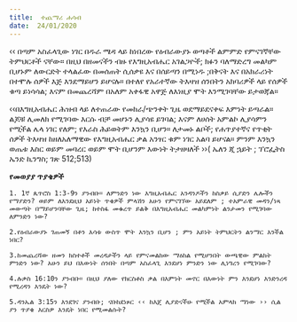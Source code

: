 ```yaml
---
title:  ተጨማሪ ሐሳብ
date:  24/01/2020
---
```


‹‹ በጣም አስፈላጊው ነገር በዱራ ሜዳ ላይ ከነበረው የዕብራውያኑ ወጣቶች ልምምድ የምናገኛቸው ትምህርቶች ናቸው። በዚህ በዘመናችን ብዙ የእግዚአብሔር አገልጋዮች; ክፉን ባለማድረግ መልካም ቢሆኑም ለውርድት ተላልፈው በመሰጠት ሲሰቃዩ እና በሰይጣን በሚነዱ ;በቅናት እና በአክራሪነት በተሞሉ ሰዎች እጅ እንደማይሆን ይሆናሉ። በተለየ የአራተኛው ትእዛዝ ሰንበትን አክባሪዎች ላይ የሰዎች ቁጣ ይነሳሳል; እናም በመጨረሻም በአለም አቀፋዊ አዋጅ ለእነዚያ ሞት እንሚገባቸው ይታወጃል።

‹‹በእግዚአብሔር ሕዝብ ላይ ለተጠራው የመከራ/ጭንቀት ጊዜ ወደማይደናቀፍ እምነት ይጣራል። ልጆቹ ሊመለክ የሚገባው እርሱ ብቻ መሆኑን ሊያሳዩ ይገባል; እናም ለሀሰት አምልኮ ሊያሳምን የሚችል ሌላ ነገር የለም; የእራስ ሕይወትም እንኳን ቢሆን። ለታመኑ ልቦች; የሐጥያተኛና የጥቂት ሰዎች ትእዛዝ ከዘለአለማዊው የእግዚአብሔር ቃል አንፃር ቁም ነገር አልባ ይሆናል። ምንም እንኳን ወጤቱ እስር ወይም መባረር ወይም ሞት ቢሆንም እውነት ትታዘዛለች ››( ኤለን ጂ ኋይት ; ፕሮፌትስ ኤንድ ኪንግስ; ገጽ 512;513)

**የመወያያ ጥያቄዎች**

`1. 1ኛ ጴጥሮስ 1:3-9ን ያንብቡ። ለምንድን ነው እግዚአብሔር አንዳንዶችን ከስቃይ ሲያድን ሌሎችን የማያድን? ወይም ለእንደዚህ አይነት ጥቄዎች ምላሽን አሁን የምናገኘው አይደለም ; ተአምራዊ መዳን/ነጻ መውጣት በማይሆንባቸው ጊዜ; ከተስፋ መቁረጥ ይልቅ በእግዚአብሔር መልካምነት ልንታመን የሚገባው ለምንድን ነው?`

`2.የዕብራውያኑ ገጠመኝ በቶን እሳቱ ውስጥ ሞት እንኳን ቢሆን ; ምን አይነት ትምህርትን ልንማር እንችል ነበር?`

`3.ከመጨረሻው ዘመን ክስተቶች መረዳታችን ላይ የምናመልከው ማዕከል የሚሆንበት ውጫዊው ምልክት ምንድን ነው? አሁን ይህ በእውነት ሰንበት በጣም አስፈላጊ እንደሆነ ምንድን ነው ሊነግረን የሚገባው?`

`4.ሉቃስ 16:10ን ያንብቡ። በዚህ ያለው የክርስቶስ ቃል በእምነት መኖር በእውነት ምን እንደሆነ እንድንረዳ የሚረዳን እንዴት ነው?`

`5.ዳንኤል 3:15ን እንደገና ያንብቡ; ናቡከደነጾር ‹‹ ከእጄ ሊያድናችሁ የሚችል አምላክ ማነው ›› ሲል ያን ጥያቄ እርስዎ እንዴት ነበር የሚመልሱት?    			    `